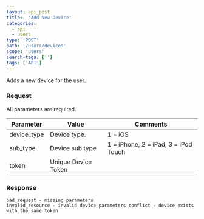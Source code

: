 ```yaml
---
layout: api_post
title:  'Add New Device'
categories:
  - api
  - users
type: 'POST'
path: '/users/devices'
scope: 'users'
search-tags: ['']
tags: ['API']
---
```


Adds a new device for the user.

### Request

All parameters are required.

<table class="table table-bordered table-striped">
	<thead>
		<tr>
			<th>Parameter</th>
			<th>Value</th>
			<th>Comments</th>
		</tr>
  </thead>
	<tbody>
		<tr><td>device_type</td><td>Device type.</td><td>1 = iOS</td></tr>
		<tr><td>sub_type</td><td>Device sub type</td><td>1 = iPhone, 2 = iPad, 3 = iPod Touch</td></tr>
		<tr><td>token</td><td>Unique Device Token</td><td></td></tr>
	</tbody>
</table>

### Response

<code class="inline-code">bad\_request - missing parameters
invalid\_resource - invalid device parameters
conflict - device exists with the same token</code>